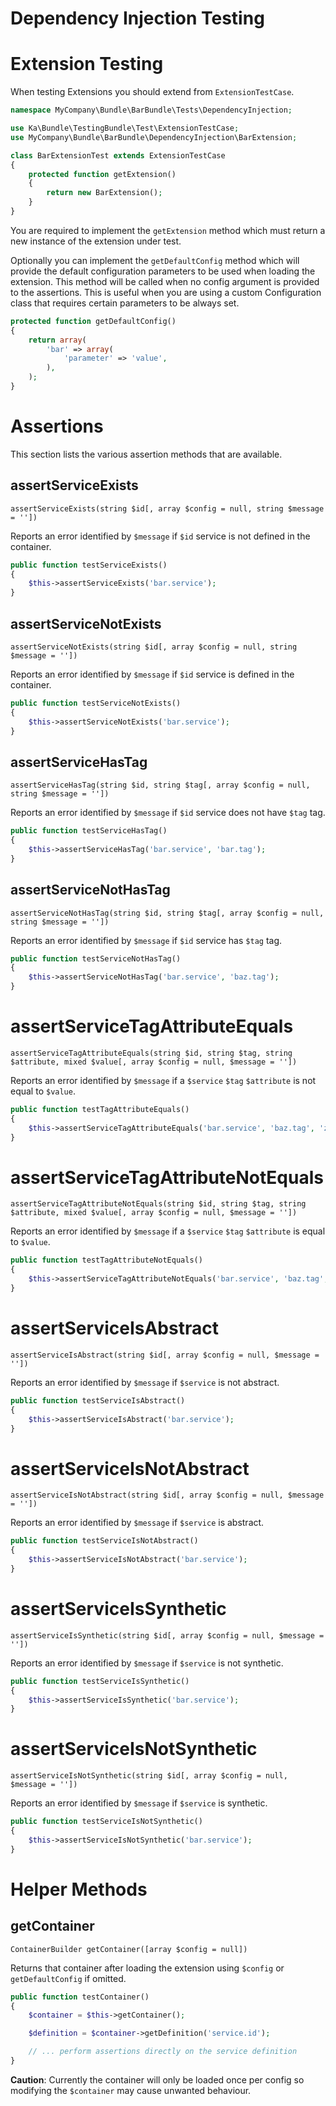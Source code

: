 Dependency Injection Testing
============================

Extension Testing
==================

When testing Extensions you should extend from `ExtensionTestCase`.

  ```php
  namespace MyCompany\Bundle\BarBundle\Tests\DependencyInjection;

  use Ka\Bundle\TestingBundle\Test\ExtensionTestCase;
  use MyCompany\Bundle\BarBundle\DependencyInjection\BarExtension;

  class BarExtensionTest extends ExtensionTestCase
  {
      protected function getExtension()
      {
          return new BarExtension();
      }
  }
  ```

You are required to implement the `getExtension` method which must return a new instance of the extension under test.

Optionally you can implement the `getDefaultConfig` method which will provide the default configuration parameters
to be used when loading the extension. This method will be called when no config argument is provided to the assertions.
This is useful when you are using a custom Configuration class that requires certain parameters to be always set.

  ```php
  protected function getDefaultConfig()
  {
      return array(
          'bar' => array(
              'parameter' => 'value',
          ),
      );
  }
  ```

Assertions
==========

This section lists the various assertion methods that are available.

<!-- TODO: continue to expand the documentation and clarify anything ambiguous. -->
<!-- TODO: add index and permalinks -->

assertServiceExists
-------------------

`assertServiceExists(string $id[, array $config = null, string $message = ''])`

Reports an error identified by `$message` if `$id` service is not defined in the container.

  ```php
  public function testServiceExists()
  {
      $this->assertServiceExists('bar.service');
  }
  ```

assertServiceNotExists
----------------------

`assertServiceNotExists(string $id[, array $config = null, string $message = ''])`

Reports an error identified by `$message` if `$id` service is defined in the container.

  ```php
  public function testServiceNotExists()
  {
      $this->assertServiceNotExists('bar.service');
  }
  ```

assertServiceHasTag
-------------------

`assertServiceHasTag(string $id, string $tag[, array $config = null, string $message = ''])`

Reports an error identified by `$message` if `$id` service does not have `$tag` tag.

  ```php
  public function testServiceHasTag()
  {
      $this->assertServiceHasTag('bar.service', 'bar.tag');
  }
  ```

assertServiceNotHasTag
----------------------

`assertServiceNotHasTag(string $id, string $tag[, array $config = null, string $message = ''])`

Reports an error identified by `$message` if `$id` service has `$tag` tag.

  ```php
  public function testServiceNotHasTag()
  {
      $this->assertServiceNotHasTag('bar.service', 'baz.tag');
  }
  ```

assertServiceTagAttributeEquals
===============================

`assertServiceTagAttributeEquals(string $id, string $tag, string $attribute, mixed $value[, array $config = null, $message = ''])`

Reports an error identified by `$message` if a `$service` `$tag` `$attribute` is not equal to `$value`.

  ```php
  public function testTagAttributeEquals()
  {
      $this->assertServiceTagAttributeEquals('bar.service', 'baz.tag', 'zen', 'myvalue');
  }
  ```

assertServiceTagAttributeNotEquals
==================================

`assertServiceTagAttributeNotEquals(string $id, string $tag, string $attribute, mixed $value[, array $config = null, $message = ''])`

Reports an error identified by `$message` if a `$service` `$tag` `$attribute` is equal to `$value`.

  ```php
  public function testTagAttributeNotEquals()
  {
      $this->assertServiceTagAttributeNotEquals('bar.service', 'baz.tag', 'zen', 'othervalue');
  }
  ```

assertServiceIsAbstract
========================

`assertServiceIsAbstract(string $id[, array $config = null, $message = ''])`

Reports an error identified by `$message` if `$service` is not abstract.

  ```php
  public function testServiceIsAbstract()
  {
      $this->assertServiceIsAbstract('bar.service');
  }
  ```

assertServiceIsNotAbstract
===========================

`assertServiceIsNotAbstract(string $id[, array $config = null, $message = ''])`

Reports an error identified by `$message` if `$service` is abstract.

  ```php
  public function testServiceIsNotAbstract()
  {
      $this->assertServiceIsNotAbstract('bar.service');
  }
  ```

assertServiceIsSynthetic
========================

`assertServiceIsSynthetic(string $id[, array $config = null, $message = ''])`

Reports an error identified by `$message` if `$service` is not synthetic.

  ```php
  public function testServiceIsSynthetic()
  {
      $this->assertServiceIsSynthetic('bar.service');
  }
  ```

assertServiceIsNotSynthetic
===========================

`assertServiceIsNotSynthetic(string $id[, array $config = null, $message = ''])`

Reports an error identified by `$message` if `$service` is synthetic.

  ```php
  public function testServiceIsNotSynthetic()
  {
      $this->assertServiceIsNotSynthetic('bar.service');
  }
  ```

Helper Methods
==============

getContainer
------------

`ContainerBuilder getContainer([array $config = null])`

Returns that container after loading the extension using `$config` or `getDefaultConfig` if omitted.

  ```php
  public function testContainer()
  {
      $container = $this->getContainer();

      $definition = $container->getDefinition('service.id');

      // ... perform assertions directly on the service definition
  }
  ```

**Caution**: Currently the container will only be loaded once per config so modifying the `$container` may cause unwanted
behaviour.
